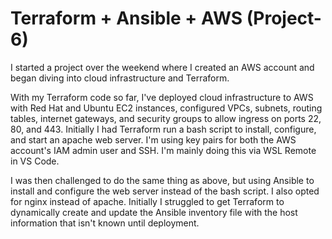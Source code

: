 # Terraform + Ansible + AWS (Project-6)

I started a project over the weekend where I created an AWS account and began diving into cloud infrastructure and Terraform.

With my Terraform code so far, I've deployed cloud infrastructure to AWS with Red Hat and Ubuntu EC2 instances, configured VPCs, subnets, routing tables, internet gateways, and security groups to allow ingress on ports 22, 80, and 443. Initially I had Terraform run a bash script to install, configure, and start an apache web server. I'm using key pairs for both the AWS account's IAM admin user and SSH. I'm mainly doing this via WSL Remote in VS Code.

I was then challenged to do the same thing as above, but using Ansible to install and configure the web server instead of the bash script. I also opted for nginx instead of apache. Initially I struggled to get Terraform to dynamically create and update the Ansible inventory file with the host information that isn't known until deployment.